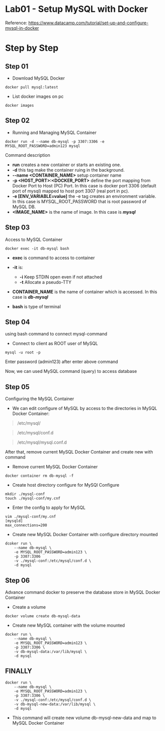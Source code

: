 # Lab01 - Setup MySQL with Docker

Reference: https://www.datacamp.com/tutorial/set-up-and-configure-mysql-in-docker

# Step by Step

## Step 01

* Download MySQL Docker

```shell
docker pull mysql:latest
```

* List docker images on pc

```shell
docker images
```

## Step 02

* Running and Managing MySQL Container

```shell
docker run -d --name db-mysql -p 3307:3306 -e MYSQL_ROOT_PASSWORD=admin123 mysql
```

Command description

* __run__ creates a new container or starts an existing one. 
* __-d__ this tag make the container ruing in the background.
* __--name <CONTAINER_NAME>__ setup container name
* __-p <HOST_PORT>:<DOCKER_PORT>__ define the port mapping from Docker Port to Host (PC) Port. In this case is docker port 3306 (default port of mysql) mapped to host port 3307 (real port in pc).
* __-e [ENV_VARIABLE=value]__ the -e tag creates an environment variable. In this case is MYSQL_ROOT_PASSWORD that is root password of MySQL DB.
* __<IMAGE_NAME>__ is the name of image. In this case is ***mysql***


## Step 03

Access to MySQL Container

```shell
docker exec -it db-mysql bash
```

* __exec__ is command to access to container
* __-it__ is:
    
    * __-i__ Keep STDIN open even if not attached
    * __-t__ Allocate a pseudo-TTY

* __CONTAINER_NAME__ is the name of container which is accessed. In this case is ***db-mysql***
* __bash__ is type of terminal

## Step 04
using bash command to connect mysql-command

* Connect to client as ROOT user of MySQL

```shell
mysql -u root -p
```
Enter password (admin123) after enter above command

Now, we can used MySQL command (query) to access database

## Step 05

Configuring the MySQL Container

* We can edit configure of MySQL by access to the directories in MySQL Docker Container:

> /etc/mysql/

> /etc/mysql/conf.d

> /etc/mysql/mysql.conf.d

After that, remove current MySQL Docker Container and create new with command

* Remove current MySQL Docker Container

```shell
docker container rm db-mysql -f
```

* Create host directory configure for MySQl Configure

```shell
mkdir ./mysql-conf
touch ./mysql-conf/my.cnf
```

* Enter the config to apply for MySQL

```shell
vim ./mysql-conf/my.cnf
[mysqld]
max_connections=200 
```

* Create new MySQL Docker Container with configure directory mounted

```shell
dcoker run \
    --name db-mysql \
    -e MYSQL_ROOT_PASSWORD=admin123 \
    -p 3307:3306
    -v ./mysql-conf:/etc/mysql/conf.d \
    -d mysql
```

## Step 06
Advance command docker to preserve the database store in MySQL Docker Container

* Create a volume

```shell
docker volume create db-mysql-data
```

* Create new MySQL container with the volume mounted

```shell
docker run \
    --name db-mysql \
    -e MYSQL_ROOT_PASSWORD=admin123 \
    -p 3307:3306 \
    -v db-mysql-data:/var/lib/mysql \
    -d mysql
```

## FINALLY

```shell
docker run \
    --name db-mysql \
    -e MYSQL_ROOT_PASSWORD=admin123 \
    -p 3307:3306 \
    -v ./mysql-conf:/etc/mysql/conf.d \
    -v db-mysql-new-data:/var/lib/mysql \
    -d mysql
```

* This command will create new volume db-mysql-new-data and map to MySQL Docker Container

